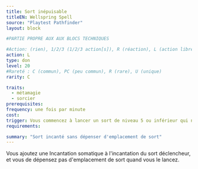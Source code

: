 ```yaml
---
title: Sort inépuisable
titleEN: Wellspring Spell
source: "Playtest Pathfinder"
layout: block

#PARTIE PROPRE AUX AUX BLOCS TECHNIQUES

#Action: (rien), 1/2/3 (1/2/3 action[s]), R (réaction), L (action libre)
action: L
type: don
level: 20
#Rareté : C (commun), PC (peu commun), R (rare), U (unique)
rarity: C

traits:
  - métamagie
  - sorcier
prerequisites: 
frequency: une fois par minute
cost:
trigger: Vous commencez à lancer un sort de niveau 5 ou inférieur qui n'a pas de durée. Le sort doit avoir maximum 2 actions d'incantation.
requirements: 

summary: "Sort incanté sans dépenser d'emplacement de sort"
---
```


Vous ajoutez une Incantation somatique à l'incantation du sort déclencheur, et vous de dépensez pas d'emplacement de sort quand vous le lancez.